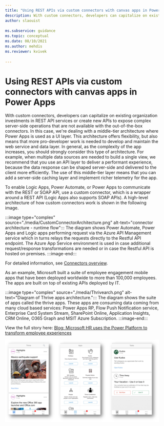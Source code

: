 ```yaml
---
title: "Using REST APIs via custom connectors with canvas apps in Power Apps  | Microsoft Docs"
description: With custom connectors, developers can capitalize on existing investments in REST API services or create new APIs to expose complex server-side operations not available with out-of-the-box connectors.
author: slaouist

ms.subservice: guidance
ms.topic: conceptual
ms.date: 08/10/2021
ms.author: mehdis
ms.reviewer: kvivek 
  
---
```

# Using REST APIs via custom connectors with canvas apps in Power Apps

With custom connectors, developers can capitalize on existing organization investments in REST API services or create new APIs to expose complex server-side operations that are not available with the out-of-the-box connectors. In this case, we're dealing with a middle-tier architecture where Power Apps is used as a UI layer. This architecture offers flexibility, but also means that more pro-developer work is needed to develop and maintain the web service and data layer. In general, as the complexity of the app increases, you should strongly consider this type of architecture. For example, when multiple data sources are needed to build a single view, we recommend that you use an API layer to deliver a performant experience, because the data response can be shaped server-side and delivered to the client more efficiently. The use of this middle-tier layer means that you can add a server-side caching layer and implement richer telemetry for the app. 

To enable Logic Apps, Power Automate, or Power Apps to communicate with the REST or SOAP API, use a custom connector, which is a wrapper around a REST API (Logic Apps also supports SOAP APIs). A high-level architecture of how custom connectors work is shown in the following image.

:::image type="complex" source="./media/CustomConnectorArchitecture.png" alt-text="connector architecture - runtime flow":::
The diagram shows Power Automate, Power Apps and Logic apps performing request via the Azure API Management service which in turns relays the requests directly to the Restful API endpoint. The Azure App Service environment is used in case  additional request/response transformations are needed or in case the Restful API is hosted on premises.
:::image-end:::


For detailed information, see [Connectors overview](/connectors/connectors).

As an example, Microsoft built a suite of employee engagement mobile apps that have been deployed worldwide to more than 100,000 employees. The apps are built on top of existing APIs deployed by IT.

:::image type="complex" source="./media/Thrivearch.png" alt-text="Diagram of Thrive apps architecture.":::
 The diagram shows the suite of apps called the thrive apps. These apps are consuming data coming from many cloud based services: Power Apps RP, Flow Push Notification service, Enterprise Card System Stream, SharePoint Online, Application Insights, CRM Online, O365 Graph and MSIT Azure Subscription.
:::image-end:::

View the full story here: [Blog: Microsoft HR uses the Power Platform to transform employee experiences](https://powerapps.microsoft.com/blog/microsoft-thrive/)


![Screenshot of the Thrive home app showing news highlights, apps, and common tasks for employees.](./media/thrive.png)
